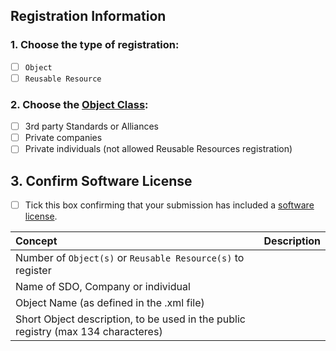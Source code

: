 ## Registration Information ##
### 1. Choose the type of registration: ###
  - [ ] ```Object``` 
  - [ ] ```Reusable Resource```
  
### 2. Choose the [Object Class](http://www.openmobilealliance.org/wp/OMNA/LwM2M/LwM2MRegistry.html#registry-table): ###
  - [ ] 3rd party Standards or Alliances
  - [ ] Private companies
  - [ ] Private individuals (not allowed Reusable Resources registration)
  
## 3. Confirm Software License
  - [ ] Tick this box confirming that your submission has included a [software license](http://devtoolkit.openmobilealliance.org/OEditor/License).
  

Concept            | Description
:----------------|:------------------------------
Number of ```Object(s)``` or ```Reusable Resource(s)``` to register  | <your text>
Name of SDO, Company or individual    | <your text>
Object Name (as defined in the .xml file) |  <your text>
Short Object description, to be used in the public registry (max 134 characteres) | <your text>
